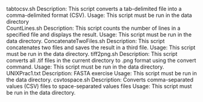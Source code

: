 tabtocsv.sh
Description: This script converts a tab-delimited file into a comma-delimited format (CSV).
Usage: This script must be run in the data directory  
CountLines.sh
Description: This script counts the number of lines in a specified file and displays the result. 
Usage: This script must be run in the data directory. 
ConcatenateTwoFiles.sh
Description: This script concatenates two files and saves the result in a third file.
Usage: This script must be run in the data directory.
tiff2png.sh
Description: This script converts all .tif files in the current directory to .png format using the convert command.
Usage: This script must be run in the data directory.
UNIXPrac1.txt
Description: FASTA exercise
Usage: This script must be run in the data directory.
csvtospace.sh
Description: Converts comma-separated values (CSV) files to space-separated values files
Usage: This script must be run in the data directory.


